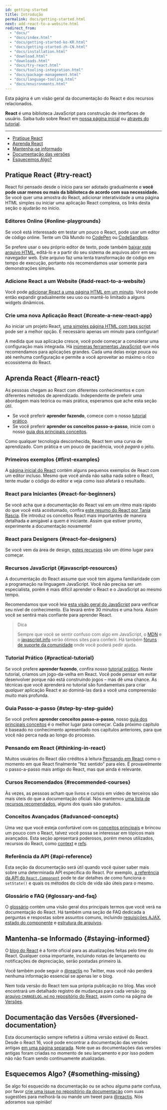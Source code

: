 ```yaml
---
id: getting-started
title: Introdução
permalink: docs/getting-started.html
next: add-react-to-a-website.html
redirect_from:
  - "docs/"
  - "docs/index.html"
  - "docs/getting-started-ko-KR.html"
  - "docs/getting-started-zh-CN.html"
  - "docs/installation.html"
  - "download.html"
  - "downloads.html"
  - "docs/try-react.html"
  - "docs/tooling-integration.html"
  - "docs/package-management.html"
  - "docs/language-tooling.html"
  - "docs/environments.html"
---
```


Esta página é um visão geral da documentação do React e dos recursos relacionados.

**React** é uma biblioteca JavaScript para construção de interfaces de usuário. Saiba tudo sobre React em [nossa página inicial](/) ou [através do tutorial](/tutorial/tutorial.html).

---

- [Pratique React](#try-react)
- [Aprenda React](#learn-react)
- [Mantenha-se informado](#staying-informed)
- [Documentação das versões](#versioned-documentation)
- [Esquecemos Algo?](#something-missing)

## Pratique React {#try-react}

React foi pensado desde o início para ser adotado gradualmente e **você pode usar menos ou mais da biblioteca de acordo com sua necessidade.** Se você quer uma amostra do React, adicionar interatividade a uma página HTML simples ou iniciar uma aplicação React complexa, os links desta seção o ajudarão no início.

### Editores Online {#online-playgrounds}

Se você está interessado em testar um pouco o React, pode usar um editor de código online. Tente um Olá Mundo no [CodePen](codepen://hello-world) ou [CodeSandbox](https://codesandbox.io/s/new).

Se prefere usar o seu próprio editor de texto, pode também [baixar este arquivo HTML](https://raw.githubusercontent.com/reactjs/reactjs.org/master/static/html/single-file-example.html), editá-lo e a partir do seu sistema de arquivos abrir em seu navegador web. Este arquivo faz uma lenta transformação de código em tempo de execução, portanto nós recomendamos usar somente para demonstrações simples.

### Adicione React a um Website {#add-react-to-a-website}

Você pode [adicionar React a uma página HTML em um minuto](/docs/add-react-to-a-website.html). Você pode então expandir gradualmente seu uso ou mantê-lo limitado a alguns widgets dinâmicos.

### Crie uma nova Aplicação React {#create-a-new-react-app}

Ao iniciar um projeto React, [uma simples página HTML com tags script](/docs/add-react-to-a-website.html) pode ser a melhor opção. É necessário apenas um minuto para configurar!

A medida que sua aplicação cresce, você pode começar a considerar uma configuração mais integrada. Há [inúmeras ferramentas JavaScript](/docs/create-a-new-react-app.html) que nós recomendamos para aplicações grandes. Cada uma delas exige pouca ou até nenhuma configuração e permite a você aproveitar ao máximo o rico ecossistema do React.

## Aprenda React {#learn-react}

As pessoas chegam ao React com diferentes conhecimentos e com diferentes métodos de aprendizado. Independente de preferir uma abordagem mais teórica ou mais prática, esperamos que ache esta seção útil.

* Se você preferir **aprender fazendo**, comece com o nosso [tutorial prático](/tutorial/tutorial.html).
* Se você preferir **aprender os conceitos passo-a-passo**, inicie com o nosso [guia dos principais conceitos](/docs/hello-world.html).

Como qualquer tecnologia desconhecida, React tem uma curva de aprendizado. Com prática e um pouco de paciência, você *pegará* o jeito.

### Primeiros exemplos {#first-examples}

A [página inicial do React](/) contém alguns pequenos exemplos de React com um editor incluso. Mesmo que você ainda não saiba nada sobre o React, tente mudar o código do editor e veja como isso afetará o resultado.

### React para Iniciantes {#react-for-beginners}

Se você acha que a documentação do React vai em um ritmo mais rápido do que você está acostumado, confira [este resumo do React por Tania Rascia](https://www.taniarascia.com/getting-started-with-react/). Ele introduz os conceitos React mais importantes de maneira detalhada e amigável a quem é iniciante. Assim que estiver pronto, experimente a documentação novamente!

### React para Designers {#react-for-designers}

Se você vem da área de design, [estes recursos](http://reactfordesigners.com/) são um ótimo lugar para começar.

### Recursos JavaScript {#javascript-resources}

A documentação do React assume que você tem alguma familiaridade com a programação na linguagem JavaScript. Você não precisa ser um especialista, porém é mais difícil aprender o React e o JavaScript ao mesmo tempo.

Recomendamos que você leia [esta visão geral do JavaScript](https://developer.mozilla.org/pt-BR/docs/Web/JavaScript/A_re-introduction_to_JavaScript) para verificar seu nível de conhecimento. Ela levará entre 30 minutos e uma hora. Assim você se sentirá mais confiante para aprender React.

>Dica
>
>Sempre que você se sentir confuso com algo em JavaScript, o [MDN](https://developer.mozilla.org/pt-BR/docs/Web/JavaScript) e o [javascript.info](https://javascript.info/) serão ótimos sites para conferir. Há também [fóruns de suporte da comunidade](/community/support.html) onde você poderá pedir ajuda.

### Tutorial Prático {#practical-tutorial}

Se você prefere **aprender fazendo**, confira nosso [tutorial prático](/tutorial/tutorial.html). Neste tutorial, criamos um jogo-da-velha em React. Você pode pensar em evitar desenvolver porque não está construindo jogos – mas dê uma chance. As técnicas que você aprenderá no tutorial são fundamentais para criar *qualquer* aplicação React e ao dominá-las dará a você uma compreensão muito mais profunda.

### Guia Passo-a-passo {#step-by-step-guide}

Se você prefere **aprender conceitos passo-a-passo**, nosso [guia dos principais conceitos](/docs/hello-world.html) é o melhor lugar para começar. Cada próximo capítulo é baseado no conhecimento apresentado nos capítulos anteriores, para que você não perca nada ao longo do processo.

### Pensando em React {#thinking-in-react}

Muitos usuários do React dão créditos à leitura [Pensando em React](/docs/thinking-in-react.html) como o momento em que React finalmente "fez sentido" para eles. É provavelmente o passo-a-passo mais antigo do React, mas que ainda é relevante.

### Cursos Recomendados {#recommended-courses}

Às vezes, as pessoas acham que livros e cursos em vídeo de terceiros são mais úteis do que a documentação oficial. Nós mantemos [uma lista de recursos recomendados](/community/courses.html), alguns dos quais são gratuitos.

### Conceitos Avançados {#advanced-concepts}

Uma vez que você esteja confortável com os [conceitos principais](#main-concepts) e brincou um pouco com o React, talvez você possa se interessar em tópicos mais avançados. Esta seção apresentará poderosos, porém menos utilizados, recursos do React, como [context](/docs/context.html) e [refs](/docs/refs-and-the-dom.html).

### Referência da API {#api-reference}

Esta seção da documentação será útil quando você quiser saber mais sobre uma determinada API específica do React. Por exemplo, [a referência da API do `React.Component`](/docs/react-component.html) pode te dar detalhes de como funciona o `setState()` e quais os métodos do ciclo de vida são úteis para o mesmo.

### Glossário e FAQ {#glossary-and-faq}

O [glossário](/docs/glossary.html) contém uma visão geral dos principais termos que você verá na documentação do React. Há também uma seção de FAQ dedicada a perguntas e respostas sobre assuntos comuns, incluindo [requisições AJAX](/docs/faq-ajax.html), [estado do componente](/docs/faq-state.html) e [estrutura de arquivos](/docs/faq-structure.html).

## Mantenha-se Informado {#staying-informed}

O [blog do React](/blog/) é a fonte oficial para as atualizações feitas pelo time do React. Qualquer coisa importante, incluindo notas de lançamento ou notificações de depreciação, serão postadas primeiro lá.

Você também pode seguir o [@reactjs](https://twitter.com/reactjs) no Twitter, mas você não perderá nenhuma informação essencial se apenas ler o blog.

Nem toda versão do React tem sua própria publicação no blog. Mas você encontrará um detalhado registro de mudanças para cada versão [no arquivo `CHANGELOG.md` no repositório do React](https://github.com/facebook/react/blob/master/CHANGELOG.md), assim como na página de [Versões](https://github.com/facebook/react).

## Documentação das Versões {#versioned-documentation}

Esta documentação sempre refletirá a última versão estável do React. Desde o React 16, você pode encontrar a documentação das versões antigas [em uma página separada](/versions). Note que as documentações das versões antigas foram criadas no momento de seu lançamento e por isso podem não não ficam sendo continuamente atualizadas.

## Esquecemos Algo? {#something-missing}

Se algo foi esquecido na documentação ou se achou alguma parte confusa, por favor [crie uma issue no repositório da documentação](https://github.com/reactjs/reactjs.org/issues/new) com suas sugestões para melhorá-la ou mande um tweet para [@reactjs](https://twitter.com/reactjs). Nós adoramos sua opinião!
